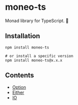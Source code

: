 # moneo-ts

Monad library for TypeScript. 🚀

## Installation

```shell
npm install moneo-ts

# or install a specific version
npm install moneo-ts@x.x.x
```

## Contents

- [Option](src/option)
- [Either](src/either)
- [IO](src/io)

